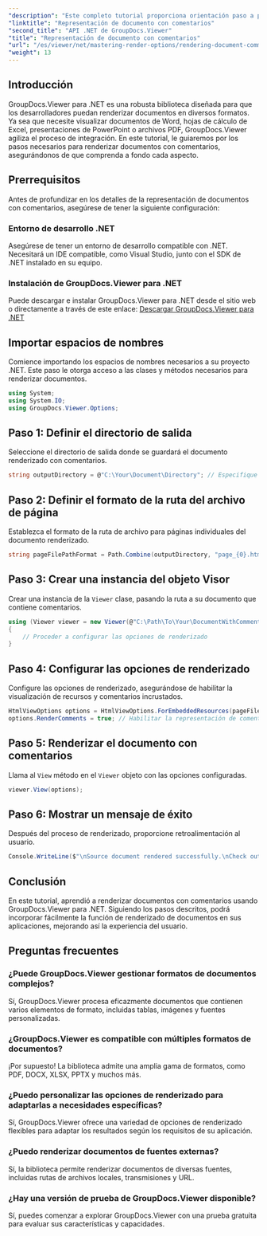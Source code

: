 ```yaml
---
"description": "Este completo tutorial proporciona orientación paso a paso sobre cómo representar documentos con comentarios en aplicaciones .NET utilizando la biblioteca GroupDocs.Viewer."
"linktitle": "Representación de documento con comentarios"
"second_title": "API .NET de GroupDocs.Viewer"
"title": "Representación de documento con comentarios"
"url": "/es/viewer/net/mastering-render-options/rendering-document-comments/"
"weight": 13
---
```


## Introducción

GroupDocs.Viewer para .NET es una robusta biblioteca diseñada para que los desarrolladores puedan renderizar documentos en diversos formatos. Ya sea que necesite visualizar documentos de Word, hojas de cálculo de Excel, presentaciones de PowerPoint o archivos PDF, GroupDocs.Viewer agiliza el proceso de integración. En este tutorial, le guiaremos por los pasos necesarios para renderizar documentos con comentarios, asegurándonos de que comprenda a fondo cada aspecto.

## Prerrequisitos
Antes de profundizar en los detalles de la representación de documentos con comentarios, asegúrese de tener la siguiente configuración:

### Entorno de desarrollo .NET
Asegúrese de tener un entorno de desarrollo compatible con .NET. Necesitará un IDE compatible, como Visual Studio, junto con el SDK de .NET instalado en su equipo.

### Instalación de GroupDocs.Viewer para .NET
Puede descargar e instalar GroupDocs.Viewer para .NET desde el sitio web o directamente a través de este enlace:
[Descargar GroupDocs.Viewer para .NET](https://releases.groupdocs.com/viewer/net/)

## Importar espacios de nombres
Comience importando los espacios de nombres necesarios a su proyecto .NET. Este paso le otorga acceso a las clases y métodos necesarios para renderizar documentos.

```csharp
using System;
using System.IO;
using GroupDocs.Viewer.Options;
```

## Paso 1: Definir el directorio de salida
Seleccione el directorio de salida donde se guardará el documento renderizado con comentarios.

```csharp
string outputDirectory = @"C:\Your\Document\Directory"; // Especifique la ruta de su directorio
```

## Paso 2: Definir el formato de la ruta del archivo de página
Establezca el formato de la ruta de archivo para páginas individuales del documento renderizado.

```csharp
string pageFilePathFormat = Path.Combine(outputDirectory, "page_{0}.html");
```

## Paso 3: Crear una instancia del objeto Visor
Crear una instancia de la `Viewer` clase, pasando la ruta a su documento que contiene comentarios.

```csharp
using (Viewer viewer = new Viewer(@"C:\Path\To\Your\DocumentWithComments.docx"))
{
    // Proceder a configurar las opciones de renderizado
}
```

## Paso 4: Configurar las opciones de renderizado
Configure las opciones de renderizado, asegurándose de habilitar la visualización de recursos y comentarios incrustados.

```csharp
HtmlViewOptions options = HtmlViewOptions.ForEmbeddedResources(pageFilePathFormat);
options.RenderComments = true; // Habilitar la representación de comentarios
```

## Paso 5: Renderizar el documento con comentarios
Llama al `View` método en el `Viewer` objeto con las opciones configuradas.

```csharp
viewer.View(options);
```

## Paso 6: Mostrar un mensaje de éxito
Después del proceso de renderizado, proporcione retroalimentación al usuario.

```csharp
Console.WriteLine($"\nSource document rendered successfully.\nCheck output in {outputDirectory}.");
```

## Conclusión
En este tutorial, aprendió a renderizar documentos con comentarios usando GroupDocs.Viewer para .NET. Siguiendo los pasos descritos, podrá incorporar fácilmente la función de renderizado de documentos en sus aplicaciones, mejorando así la experiencia del usuario.

## Preguntas frecuentes

### ¿Puede GroupDocs.Viewer gestionar formatos de documentos complejos?
Sí, GroupDocs.Viewer procesa eficazmente documentos que contienen varios elementos de formato, incluidas tablas, imágenes y fuentes personalizadas.

### ¿GroupDocs.Viewer es compatible con múltiples formatos de documentos?
¡Por supuesto! La biblioteca admite una amplia gama de formatos, como PDF, DOCX, XLSX, PPTX y muchos más.

### ¿Puedo personalizar las opciones de renderizado para adaptarlas a necesidades específicas?
Sí, GroupDocs.Viewer ofrece una variedad de opciones de renderizado flexibles para adaptar los resultados según los requisitos de su aplicación.

### ¿Puedo renderizar documentos de fuentes externas?
Sí, la biblioteca permite renderizar documentos de diversas fuentes, incluidas rutas de archivos locales, transmisiones y URL.

### ¿Hay una versión de prueba de GroupDocs.Viewer disponible?
Sí, puedes comenzar a explorar GroupDocs.Viewer con una prueba gratuita para evaluar sus características y capacidades.